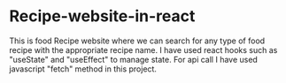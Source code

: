 # Recipe-website-in-react
This is food Recipe website where we can search for any type of food recipe with the appropriate recipe name. I have used react hooks such as "useState" and "useEffect" to manage state. For api call I have used javascript "fetch" method in this project.
